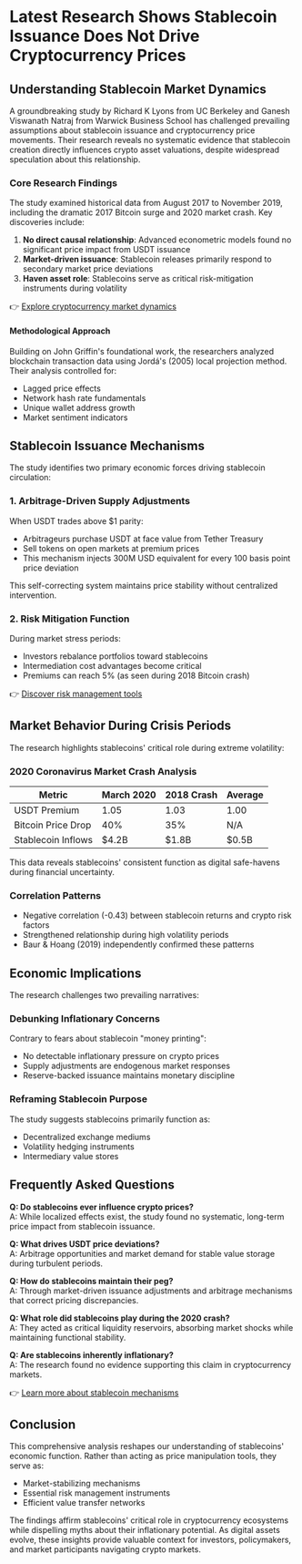# Latest Research Shows Stablecoin Issuance Does Not Drive Cryptocurrency Prices

## Understanding Stablecoin Market Dynamics

A groundbreaking study by Richard K Lyons from UC Berkeley and Ganesh Viswanath Natraj from Warwick Business School has challenged prevailing assumptions about stablecoin issuance and cryptocurrency price movements. Their research reveals no systematic evidence that stablecoin creation directly influences crypto asset valuations, despite widespread speculation about this relationship.

### Core Research Findings

The study examined historical data from August 2017 to November 2019, including the dramatic 2017 Bitcoin surge and 2020 market crash. Key discoveries include:

1. **No direct causal relationship**: Advanced econometric models found no significant price impact from USDT issuance
2. **Market-driven issuance**: Stablecoin releases primarily respond to secondary market price deviations
3. **Haven asset role**: Stablecoins serve as critical risk-mitigation instruments during volatility

👉 [Explore cryptocurrency market dynamics](https://bit.ly/okx-bonus)

#### Methodological Approach

Building on John Griffin's foundational work, the researchers analyzed blockchain transaction data using Jordá's (2005) local projection method. Their analysis controlled for:
- Lagged price effects
- Network hash rate fundamentals
- Unique wallet address growth
- Market sentiment indicators

## Stablecoin Issuance Mechanisms

The study identifies two primary economic forces driving stablecoin circulation:

### 1. Arbitrage-Driven Supply Adjustments

When USDT trades above $1 parity:
- Arbitrageurs purchase USDT at face value from Tether Treasury
- Sell tokens on open markets at premium prices
- This mechanism injects 300M USD equivalent for every 100 basis point price deviation

This self-correcting system maintains price stability without centralized intervention.

### 2. Risk Mitigation Function

During market stress periods:
- Investors rebalance portfolios toward stablecoins
- Intermediation cost advantages become critical
- Premiums can reach 5% (as seen during 2018 Bitcoin crash)

👉 [Discover risk management tools](https://bit.ly/okx-bonus)

## Market Behavior During Crisis Periods

The research highlights stablecoins' critical role during extreme volatility:

### 2020 Coronavirus Market Crash Analysis

| Metric                | March 2020 | 2018 Crash | Average |
|-----------------------|------------|------------|---------|
| USDT Premium            | 1.05       | 1.03       | 1.00    |
| Bitcoin Price Drop      | 40%        | 35%        | N/A     |
| Stablecoin Inflows      | $4.2B      | $1.8B      | $0.5B   |

This data reveals stablecoins' consistent function as digital safe-havens during financial uncertainty.

### Correlation Patterns

- Negative correlation (-0.43) between stablecoin returns and crypto risk factors
- Strengthened relationship during high volatility periods
- Baur & Hoang (2019) independently confirmed these patterns

## Economic Implications

The research challenges two prevailing narratives:

### Debunking Inflationary Concerns

Contrary to fears about stablecoin "money printing":
- No detectable inflationary pressure on crypto prices
- Supply adjustments are endogenous market responses
- Reserve-backed issuance maintains monetary discipline

### Reframing Stablecoin Purpose

The study suggests stablecoins primarily function as:
- Decentralized exchange mediums
- Volatility hedging instruments
- Intermediary value stores

## Frequently Asked Questions

**Q: Do stablecoins ever influence crypto prices?**  
A: While localized effects exist, the study found no systematic, long-term price impact from stablecoin issuance.

**Q: What drives USDT price deviations?**  
A: Arbitrage opportunities and market demand for stable value storage during turbulent periods.

**Q: How do stablecoins maintain their peg?**  
A: Through market-driven issuance adjustments and arbitrage mechanisms that correct pricing discrepancies.

**Q: What role did stablecoins play during the 2020 crash?**  
A: They acted as critical liquidity reservoirs, absorbing market shocks while maintaining functional stability.

**Q: Are stablecoins inherently inflationary?**  
A: The research found no evidence supporting this claim in cryptocurrency markets.

👉 [Learn more about stablecoin mechanisms](https://bit.ly/okx-bonus)

## Conclusion

This comprehensive analysis reshapes our understanding of stablecoins' economic function. Rather than acting as price manipulation tools, they serve as:
- Market-stabilizing mechanisms
- Essential risk management instruments
- Efficient value transfer networks

The findings affirm stablecoins' critical role in cryptocurrency ecosystems while dispelling myths about their inflationary potential. As digital assets evolve, these insights provide valuable context for investors, policymakers, and market participants navigating crypto markets.